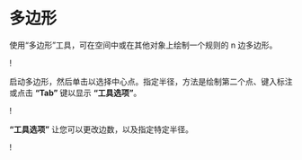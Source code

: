 # 多边形

使用“多边形”工具，可在空间中或在其他对象上绘制一个规则的 n 边多边形。

\![](<../.gitbook/assets/image (9) (1).png>)

启动多边形，然后单击以选择中心点。指定半径，方法是绘制第二个点、键入标注或点击 **“Tab”** 键以显示 **“工具选项”**。

\![](<../.gitbook/assets/image (7) (1).png>)

**“工具选项”** 让您可以更改边数，以及指定特定半径。

\![](<../.gitbook/assets/image (13) (1).png>)
